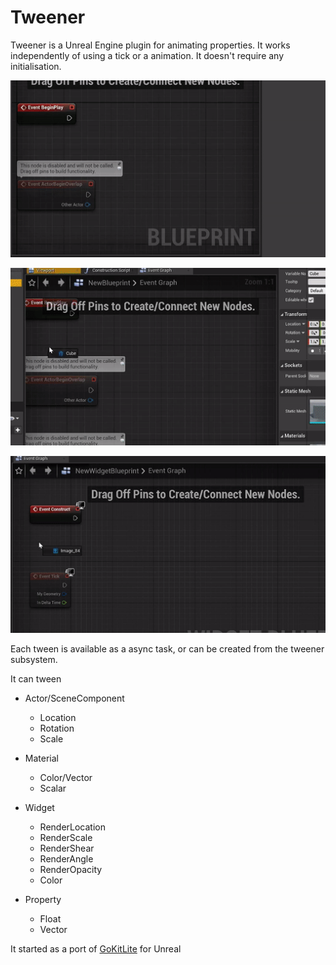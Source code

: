 # Tweener
Tweener is a Unreal Engine plugin for animating properties. It works independently of using a tick or a animation. It doesn't require any initialisation.

![Actor Location Example](/docs/Location.gif)

![Material Color Example](/docs/Material.gif)

![Widget Scale Example](/docs/Widget.gif)


Each tween is available as a async task, or can be created from the tweener subsystem.

It can tween
* Actor/SceneComponent
  * Location
  * Rotation
  * Scale

* Material
  * Color/Vector
  * Scalar

* Widget
  * RenderLocation
  * RenderScale
  * RenderShear
  * RenderAngle
  * RenderOpacity
  * Color
 
* Property
  * Float
  * Vector


It started as a port of [GoKitLite](https://github.com/prime31/GoKitLite) for Unreal 